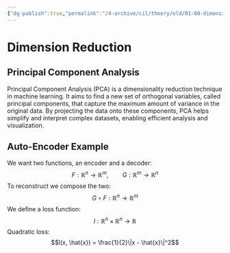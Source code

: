 ```yaml
---
{"dg-publish":true,"permalink":"/4-archive/cil/theory/old/01-00-dimension-reduction/","tags":["eth/cil/theory"],"created":"","updated":""}
---
```


# Dimension Reduction
## Principal Component Analysis
Principal Component Analysis (PCA) is a dimensionality reduction technique in machine learning. It aims to find a new set of orthogonal variables, called principal components, that capture the maximum amount of variance in the original data. By projecting the data onto these components, PCA helps simplify and interpret complex datasets, enabling efficient analysis and visualization.
## Auto-Encoder Example
We want two functions, an encoder and a decoder:
$$F: \mathbb{R}^n \rightarrow \mathbb{R}^m, \quad\quad G: \mathbb{R}^m \rightarrow \mathbb{R}^n$$
To reconstruct we compose the two:
$$G \circ F: \mathbb{R}^n \rightarrow \mathbb{R}^m$$
We define a loss function:
$$l: \mathbb{R}^n \times \mathbb{R}^n \rightarrow \mathbb{R}$$
Quadratic loss:
$$l(x, \hat{x}) = \frac{1}{2}\|x - \hat{x}\|^2$$
